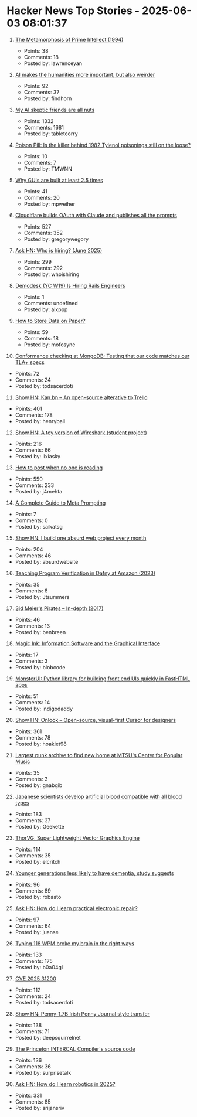 # Hacker News Top Stories - 2025-06-03 08:01:37

1. [The Metamorphosis of Prime Intellect (1994)](https://localroger.com/prime-intellect/mopiall.html)
   - Points: 38
   - Comments: 18
   - Posted by: lawrenceyan

2. [AI makes the humanities more important, but also weirder](https://resobscura.substack.com/p/ai-makes-the-humanities-more-important)
   - Points: 92
   - Comments: 37
   - Posted by: findhorn

3. [My AI skeptic friends are all nuts](https://fly.io/blog/youre-all-nuts/)
   - Points: 1332
   - Comments: 1681
   - Posted by: tabletcorry

4. [Poison Pill: Is the killer behind 1982 Tylenol poisonings still on the loose?](https://www.trulyadventure.us/poison-pill)
   - Points: 10
   - Comments: 7
   - Posted by: TMWNN

5. [Why GUIs are built at least 2.5 times](https://patricia.no/2025/05/30/why_lean_software_dev_is_wrong.html)
   - Points: 41
   - Comments: 20
   - Posted by: mpweiher

6. [Cloudlflare builds OAuth with Claude and publishes all the prompts](https://github.com/cloudflare/workers-oauth-provider/)
   - Points: 527
   - Comments: 352
   - Posted by: gregorywegory

7. [Ask HN: Who is hiring? (June 2025)](undefined)
   - Points: 299
   - Comments: 292
   - Posted by: whoishiring

8. [Demodesk (YC W19) Is Hiring Rails Engineers](https://demodesk.com/careers)
   - Points: 1
   - Comments: undefined
   - Posted by: alxppp

9. [How to Store Data on Paper?](https://www.monperrus.net/martin/store-data-paper)
   - Points: 59
   - Comments: 18
   - Posted by: mofosyne

10. [Conformance checking at MongoDB: Testing that our code matches our TLA+ specs](https://www.mongodb.com/blog/post/engineering/conformance-checking-at-mongodb-testing-our-code-matches-our-tla-specs)
   - Points: 72
   - Comments: 24
   - Posted by: todsacerdoti

11. [Show HN: Kan.bn – An open-source alterative to Trello](https://github.com/kanbn/kan)
   - Points: 401
   - Comments: 178
   - Posted by: henryball

12. [Show HN: A toy version of Wireshark (student project)](https://github.com/lixiasky/vanta)
   - Points: 216
   - Comments: 66
   - Posted by: lixiasky

13. [How to post when no one is reading](https://www.jeetmehta.com/posts/thrive-in-obscurity)
   - Points: 550
   - Comments: 233
   - Posted by: j4mehta

14. [A Complete Guide to Meta Prompting](https://www.prompthub.us/blog/a-complete-guide-to-meta-prompting)
   - Points: 7
   - Comments: 0
   - Posted by: saikatsg

15. [Show HN: I build one absurd web project every month](https://absurd.website)
   - Points: 204
   - Comments: 46
   - Posted by: absurdwebsite

16. [Teaching Program Verification in Dafny at Amazon (2023)](https://dafny.org/blog/2023/12/15/teaching-program-verification-in-dafny-at-amazon/)
   - Points: 35
   - Comments: 8
   - Posted by: Jtsummers

17. [Sid Meier's Pirates – In-depth (2017)](https://shot97retro.blogspot.com/2017/12/sid-meiers-pirates-in-depth-written.html)
   - Points: 46
   - Comments: 13
   - Posted by: benbreen

18. [Magic Ink: Information Software and the Graphical Interface](https://worrydream.com/MagicInk/)
   - Points: 17
   - Comments: 3
   - Posted by: blobcode

19. [MonsterUI: Python library for building front end UIs quickly in FastHTML apps](https://www.answer.ai/posts/2025-01-15-monsterui.html)
   - Points: 51
   - Comments: 14
   - Posted by: indigodaddy

20. [Show HN: Onlook – Open-source, visual-first Cursor for designers](https://github.com/onlook-dev/onlook)
   - Points: 361
   - Comments: 78
   - Posted by: hoakiet98

21. [Largest punk archive to find new home at MTSU's Center for Popular Music](https://mtsunews.com/worlds-largest-punk-archive-moves-to-center-for-popular-music/)
   - Points: 35
   - Comments: 3
   - Posted by: gnabgib

22. [Japanese scientists develop artificial blood compatible with all blood types](https://www.tokyoweekender.com/entertainment/tech-trends/japanese-scientists-develop-artificial-blood/)
   - Points: 183
   - Comments: 37
   - Posted by: Geekette

23. [ThorVG: Super Lightweight Vector Graphics Engine](https://www.thorvg.org/about)
   - Points: 114
   - Comments: 35
   - Posted by: elcritch

24. [Younger generations less likely to have dementia, study suggests](https://www.theguardian.com/society/2025/jun/02/younger-generations-less-likely-dementia-study)
   - Points: 96
   - Comments: 89
   - Posted by: robaato

25. [Ask HN: How do I learn practical electronic repair?](undefined)
   - Points: 97
   - Comments: 64
   - Posted by: juanse

26. [Typing 118 WPM broke my brain in the right ways](http://balaji-amg.surge.sh/blog/typing-118-wpm-brain-rewiring)
   - Points: 133
   - Comments: 175
   - Posted by: b0a04gl

27. [CVE 2025 31200](https://blog.noahhw.dev/posts/cve-2025-31200/)
   - Points: 112
   - Comments: 24
   - Posted by: todsacerdoti

28. [Show HN: Penny-1.7B Irish Penny Journal style transfer](https://huggingface.co/dleemiller/Penny-1.7B)
   - Points: 138
   - Comments: 71
   - Posted by: deepsquirrelnet

29. [The Princeton INTERCAL Compiler's source code](https://esoteric.codes/blog/published-for-the-first-time-the-original-intercal72-compiler-code)
   - Points: 136
   - Comments: 36
   - Posted by: surprisetalk

30. [Ask HN: How do I learn robotics in 2025?](undefined)
   - Points: 331
   - Comments: 85
   - Posted by: srijansriv

